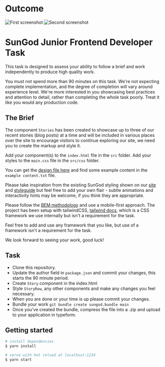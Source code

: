 # Outcome
![First screenshot](https://i.postimg.cc/XJTR5yfy/Screenshot-2022-07-26-at-18-38-20.png)
![Second screenshot](https://i.postimg.cc/ZKmghmVZ/Screenshot-2022-07-26-at-18-38-51.png)

# SunGod Junior Frontend Developer Task
This task is designed to assess your ability to follow a brief and work independently to produce high quality work. 

You must not spend more than 90 minutes on this task. We're not expecting complete implementation, and the degree of completion will vary around experience level. We're more interested in you showcasing best practices and attention to detail, rather than completing the whole task poorly. Treat it like you would any production code.

## The Brief
The component `Stories` has been created to showcase up to three of our recent stories (blog posts) at a time and will be included in various places over the site to encourage visitors to continue exploring our site, we need you to create the markup and style it. 

Add your component(s) to the `index.html` file in the `src` folder. Add your styles to the `main.css` file in the `src/css` folder.

You can get the [design file here](https://www.figma.com/file/byAfTRrr9wnxF3j6e3jCZ0/SunGod-Frontend-Developer-Task?node-id=1401%3A730) and find some example content in the `example content.txt` file.

Please take inspiration from the existing SunGod styling shown on our [site](https://www.sungod.co/) and [styleguide](https://www.sungod.co/en-gb/styleguide/) but feel free to add your own flair - subtle animations and interactivity hints may be welcome, if you think they are appropriate.

Please follow the [BEM methodology](http://getbem.com/) and use a mobile-first approach. The project has been setup with tailwindCSS, [tailwind docs](https://tailwindcss.com/), which is a CSS framework we use internally but isn't a requirement for the task. 

Feel free to add and use any framework that you like, but use of a framework isn't a requirement for the task.

We look forward to seeing your work, good luck!

## Task
- Clone this repository.
- Update the author field in `package.json` and commit your changes, this starts the 90 minute period.
- Create `Story` component in the index.html
- Style `StoryRow`, any other components and make any changes you feel necessary.
- When you are done or your time is up please commit your changes.
- Bundle your work `git bundle create sungod.bundle main`
- Once you've created the bundle, compress the file into a .zip and upload to your application in typeform. 


## Getting started
```bash
# install dependencies
$ yarn install

# serve with hot reload at localhost:1234
$ yarn start
```